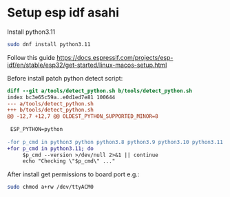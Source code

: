 # Setup esp idf asahi

Install python3.11

```sh
sudo dnf install python3.11
```

Follow this guide
https://docs.espressif.com/projects/esp-idf/en/stable/esp32/get-started/linux-macos-setup.html

Before install patch python detect script:

```diff
diff --git a/tools/detect_python.sh b/tools/detect_python.sh
index bc3e65c59a..e0d1ed7e81 100644
--- a/tools/detect_python.sh
+++ b/tools/detect_python.sh
@@ -12,7 +12,7 @@ OLDEST_PYTHON_SUPPORTED_MINOR=8
 
 ESP_PYTHON=python
 
-for p_cmd in python3 python python3.8 python3.9 python3.10 python3.11 python3.12; do
+for p_cmd in python3.11; do
     $p_cmd --version >/dev/null 2>&1 || continue
     echo "Checking \"$p_cmd\" ..."
```

After install get permissions to board port e.g.:

```sh
sudo chmod a+rw /dev/ttyACM0
```
